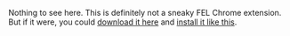 Nothing to see here. This is definitely not a sneaky FEL Chrome extension. But if it were, you could [download it here](fel.crx?raw=true) and [install it like this](http://www.howtogeek.com/120743/how-to-install-extensions-from-outside-the-chrome-web-store/).
